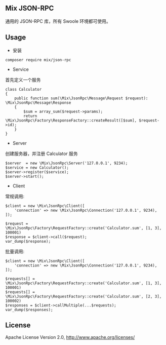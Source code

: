 ## Mix JSON-RPC

通用的 JSON-RPC 库，所有 Swoole 环境都可使用。

## Usage

- 安装

```
composer require mix/json-rpc
```

- Service

首先定义一个服务

```
class Calculator
{
    public function sum(\Mix\JsonRpc\Message\Request $request): \Mix\JsonRpc\Message\Response
    {
        $sum = array_sum($request->params);
        return \Mix\JsonRpc\Factory\ResponseFactory::createResult([$sum], $request->id);
    }
}
```

- Server

创建服务器，并注册 Calculator 服务

```
$server  = new \Mix\JsonRpc\Server('127.0.0.1', 9234);
$service = new Calculator();
$server->register($service);
$server->start();
```

- Client

常规调用:

```
$client = new \Mix\JsonRpc\Client([
    'connection' => new \Mix\JsonRpc\Connection('127.0.0.1', 9234),
]);

$request = \Mix\JsonRpc\Factory\RequestFactory::create('Calculator.sum', [1, 3], 100001)
$response = $client->call($request);
var_dump($response);
```

批量调用:

```
$client = new \Mix\JsonRpc\Client([
    'connection' => new \Mix\JsonRpc\Connection('127.0.0.1', 9234),
]);

$requests[] = \Mix\JsonRpc\Factory\RequestFactory::create('Calculator.sum', [1, 3], 100001)
$requests[] = \Mix\JsonRpc\Factory\RequestFactory::create('Calculator.sum', [2, 3], 100002)
$responses = $client->callMultiple(...$requests);
var_dump($responses);
```

## License

Apache License Version 2.0, http://www.apache.org/licenses/
